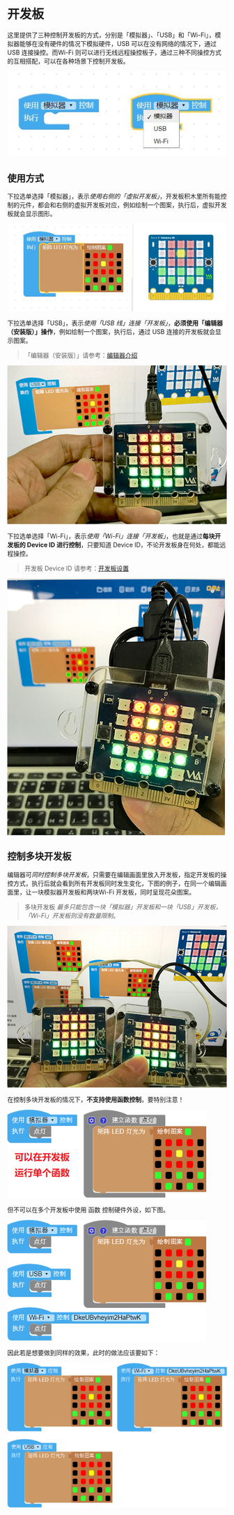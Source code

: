 # 开发板

这里提供了三种控制开发板的方式，分别是「模拟器」、「USB」和「Wi-Fi」，模拟器能够在没有硬件的情况下模拟硬件，USB 可以在没有网络的情况下，通过 USB 连接操控。而Wi-Fi 则可以进行无线远程操控板子，通过三种不同操控方式的互相搭配，可以在各种场景下控制开发板。

![](board/upload_a305960c5d3186e1705fbd0719edd5dc.jpg)

## 使用方式

下拉选单选择「模拟器」，表示*使用右侧的「虚拟开发板」*，开发板积木里所有能控制的元件，都会和右侧的虚拟开发板对应，例如绘制一个图案，执行后，虚拟开发板就会显示图形。

![](board/upload_ed5475fb209b45ed098fe98244184228.jpg)

下拉选单选择「USB」，表示*使用「USB 线」连接「开发板」*，**必须使用「编辑器（安装版）」操作**，例如绘制一个图案，执行后，通过 USB 连接的开发板就会显示图案。

> 「编辑器（安装版）」请参考：[编辑器介绍](../info/software.md)

![](board/board-03.jpg)

下拉选单选择「Wi-Fi」，表示*使用「Wi-Fi」连接「开发板」*，也就是通过**每块开发板的 Device ID 进行控制**，只要知道 Device ID，不论开发板身在何处，都能远程操控。

> 开发板 Device ID 请参考：[开发板设置](../info/setup.md)

![](board/board-04.jpg)

## 控制多块开发板

编辑器可*同时控制多块开发板*，只需要在编辑画面里放入开发板，指定开发板的操控方式，执行后就会看到所有开发板同时发生变化，下图的例子，在同一个编辑画面里，让一块模拟器开发板和两块Wi-Fi 开发板，同时呈现花朵图案。

> 多块开发板 *最多只能包含一块「模拟器」开发板和一块「USB」开发板，「Wi-Fi」开发板则没有数量限制*。

![](board/board-05.jpg)

在控制多块开发板的情况下，**不支持使用函数控制**，要特别注意！

![](board/upload_d910330f4e5dadc186b69c21c4ff8645.png)

但不可以在多个开发板中使用 函数 控制硬件外设，如下图。

![](board/upload_ea4ff5dace7523836f3e5e57283affda.png)

因此若是想要做到同样的效果，此时的做法应该要如下：

![](board/board-07.png)
